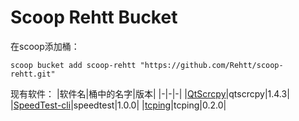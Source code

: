 # Scoop Rehtt Bucket
在scoop添加桶：
```
scoop bucket add scoop-rehtt "https://github.com/Rehtt/scoop-rehtt.git"
```
现有软件：
|软件名|桶中的名字|版本|
|-|-|-|
|[QtScrcpy](https://github.com/barry-ran/QtScrcpy)|qtscrcpy|1.4.3|
|[SpeedTest-cli](https://www.speedtest.net/apps/cli)|speedtest|1.0.0|
|[tcping](https://github.com/rehtt/tcping)|tcping|0.2.0|
